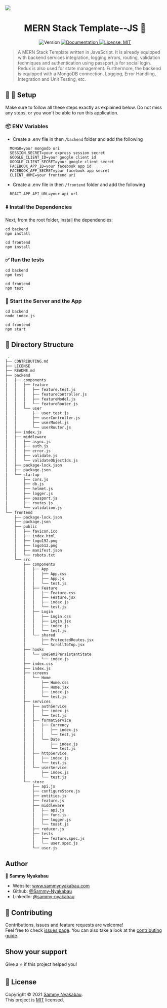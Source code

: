 <img src = "https://i.ibb.co/sJJBt5c/mern-stack.jpg">
<h1 align="center">MERN Stack Template--JS 👋</h1>
<p align="center">
  <img alt="Version" src="https://img.shields.io/badge/version-1.0.0-blue.svg?cacheSeconds=2592000" />
  <a href="https://github.com/Sammy-Nyakabau/MERN-Stack-Template-JS/blob/main/README.md" target="_blank">
    <img alt="Documentation" src="https://img.shields.io/badge/documentation-yes-brightgreen.svg" />
  </a>
  <a href="https://github.com/Sammy-Nyakabau/MERN-Stack-Template-JS/blob/main/LICENSE" target="_blank">
    <img alt="License: MIT" src="https://img.shields.io/badge/License-MIT-yellow.svg" />
  </a>
</p>

> A MERN Stack Template written in JavaScript. It is already equipped with backend services integration, logging errors, routing, validation techniques and authentication using  passport.js for social login. Redux is also used for state management. Furthermore, the backend is equipped with a MongoDB connection, Logging, Error Handling, Integration and Unit Testing, etc.

## :wrench: :hammer: Setup

Make sure to follow all these steps exactly as explained below. Do not miss any steps, or you won't be able to run this application.


### 📦 ENV Variables
- Create a .env file in then `/backend` folder and add the following

```env
  MONGO=your mongodb uri
  SESSION_SECRET=your express session secret
  GOOGLE_CLIENT_ID=your google client id
  GOOGLE_CLIENT_SECRET=your google client secret
  FACEBOOK_APP_ID=your facebook app id
  FACEBOOK_APP_SECRET=your facebook app secret
  CLIENT_HOME=your frontend uri
```
- Create a .env file in then `/frontend` folder and add the following

```env
  REACT_APP_API_URL=your api url
```
### ⬇️ Install the Dependencies 

Next, from the root folder, install the dependencies:

    cd backend
    npm install

    cd frontend
    npm install


### ✅ Run the tests
    
    cd backend
    npm test

    cd frontend
    npm test

### 🚀 Start the Server and the App 

    cd backend
    node index.js

    cd frontend
    npm start

## :open_file_folder: Directory Structure

```bash
 .
├── CONTRIBUTING.md
├── LICENSE
├── README.md
├── backend
│   ├── components
│   │   ├── feature
│   │   │   ├── feature.test.js
│   │   │   ├── featureController.js
│   │   │   ├── featureModel.js
│   │   │   └── featureRouter.js
│   │   └── user
│   │       ├── user.test.js
│   │       ├── userController.js
│   │       ├── userModel.js
│   │       └── userRouter.js
│   ├── index.js
│   ├── middleware
│   │   ├── async.js
│   │   ├── auth.js
│   │   ├── error.js
│   │   ├── validate.js
│   │   └── validateObjectIds.js
│   ├── package-lock.json
│   ├── package.json
│   └── startup
│       ├── cors.js
│       ├── db.js
│       ├── helmet.js
│       ├── logger.js
│       ├── passport.js
│       ├── routes.js
│       └── validation.js
└── frontend
    ├── package-lock.json
    ├── package.json
    ├── public
    │   ├── favicon.ico
    │   ├── index.html
    │   ├── logo192.png
    │   ├── logo512.png
    │   ├── manifest.json
    │   └── robots.txt
    └── src
        ├── components
        │   ├── App
        │   │   ├── App.css
        │   │   ├── App.js
        │   │   └── test.js
        │   ├── Feature
        │   │   ├── Feature.css
        │   │   ├── Feature.jsx
        │   │   ├── index.js
        │   │   └── test.js
        │   ├── Login
        │   │   ├── Login.css
        │   │   ├── Login.jsx
        │   │   ├── index.js
        │   │   └── test.js
        │   └── shared
        │       ├── ProtectedRoutes.jsx
        │       └── ScrollToTop.jsx
        ├── hooks
        │   └── useSemiPersistantState
        │       └── index.js
        ├── index.css
        ├── index.js
        ├── screens
        │   └── Home
        │       ├── Home.css
        │       ├── Home.jsx
        │       ├── index.js
        │       └── test.js
        ├── services
        │   ├── authService
        │   │   ├── index.js
        │   │   └── test.js
        │   ├── formatService
        │   │   ├── Currency
        │   │   │   ├── index.js
        │   │   │   └── test.js
        │   │   └── Date
        │   │       ├── index.js
        │   │       └── test.js
        │   ├── httpService
        │   │   ├── index.js
        │   │   └── test.js
        │   └── userService
        │       ├── index.js
        │       └── test.js
        └── store
            ├── api.js
            ├── configureStore.js
            ├── entities.js
            ├── feature.js
            ├── middleware
            │   ├── api.js
            │   ├── func.js
            │   ├── logger.js
            │   └── toast.js
            ├── reducer.js
            ├── tests
            │   ├── feature.spec.js
            │   └── user.spec.js
            └── user.js

```


## Author

👤 **Sammy Nyakabau**

* Website: www.sammynyakabau.com
* Github: [@Sammy-Nyakabau](https://github.com/Sammy-Nyakabau)
* LinkedIn: [@sammy-nyakabau](https://linkedin.com/in/sammy-nyakabau)

## 🤝 Contributing

Contributions, issues and feature requests are welcome!<br />Feel free to check [issues page](https://github.com/Sammy-Nyakabau/MERN-Stack-Template-JS/issues). You can also take a look at the [contributing guide](https://github.com/Sammy-Nyakabau/MERN-Stack-Template-JS/blob/main/CONTRIBUTING.md).

## Show your support

Give a ⭐️ if this project helped you!

## 📝 License

Copyright © 2021 [Sammy Nyakabau](https://github.com/Sammy-Nyakabau).<br />
This project is [MIT](https://github.com/Sammy-Nyakabau/MERN-Stack-Template-JS/blob/main/LICENSE) licensed.

